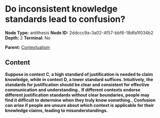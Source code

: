 # Do inconsistent knowledge standards lead to confusion?

**Node Type:** antithesis
**Node ID:** 2ddccc9a-3a02-4f57-bbf6-18dfa1f034b2
**Depth:** 2
**Terminal:** No

**Parent:** [Contextualism](contextualism.md)

## Content

**Suppose in context C, a high standard of justification is needed to claim knowledge, while in context D, a lower standard suffices. Intuitively, the standards for justification should be clear and consistent for effective communication and understanding.**, **If different contexts endorse different justification standards without clear boundaries, people may find it difficult to determine when they truly know something.**, **Confusion can arise if people are unsure about which context is applicable for their knowledge claims, leading to misunderstandings.**
